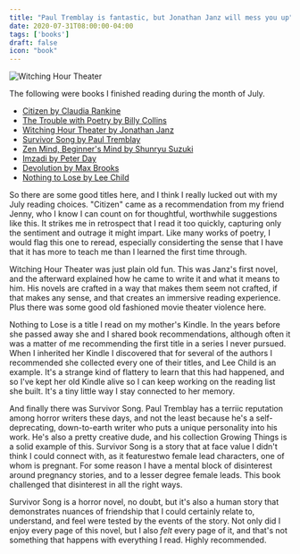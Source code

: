 ```yaml
---
title: "Paul Tremblay is fantastic, but Jonathan Janz will mess you up"
date: 2020-07-31T08:00:00-04:00
tags: ['books']
draft: false
icon: "book"
---
```

![Witching Hour Theater](https://i.gr-assets.com/images/S/compressed.photo.goodreads.com/books/1477361426l/32738753._SY475_.jpg)

The following were books I finished reading during the month of July.

* [Citizen by Claudia Rankine](https://www.goodreads.com/book/show/20613761-citizen)
* [The Trouble with Poetry by Billy Collins](https://www.goodreads.com/book/show/24400.The_Trouble_With_Poetry_And_Other_Poems)
* [Witching Hour Theater by Jonathan Janz](https://www.goodreads.com/book/show/32738753-witching-hour-theatre)
* [Survivor Song by Paul Tremblay](https://www.goodreads.com/book/show/52512374-survivor-song)
* [Zen Mind, Beginner's Mind by Shunryu Suzuki](https://www.goodreads.com/book/show/402843.Zen_Mind_Beginner_s_Mind)
* [Imzadi by Peter Day](https://www.goodreads.com/book/show/217890.Imzadi)
* [Devolution by Max Brooks](https://www.goodreads.com/book/show/52454426-devolution)
* [Nothing to Lose by Lee Child](https://www.goodreads.com/book/show/2211221.Nothing_to_Lose)

So there are some good titles here, and I think I really lucked out with my July reading choices. "Citizen" came as a recommendation from my friend Jenny, who I know I can count on for thoughtful, worthwhile suggestions like this. It strikes me in retrospect that I read it too quickly, capturing only the sentiment and outrage it might impart. Like many works of poetry, I would flag this one to reread, especially considerting the sense that I have that it has more to teach me than I learned the first time through.

Witching Hour Theater was just plain old fun. This was Janz's first novel, and the afterward explained how he came to write it and what it means to him. His novels are crafted in a way that makes them seem not crafted, if that makes any sense, and that creates an immersive reading experience. Plus there was some good old fashioned movie theater violence here.

Nothing to Lose is a title I read on my mother's Kindle. In the years before she passed away she and I shared book recommendations, although often it was a matter of me recommending the first title in a series I never pursued. When I inherited her Kindle I discovered that for several of the authors I recommended she collected every one of their titles, and Lee Child is an example. It's a strange kind of flattery to learn that this had happened, and so I've kept her old Kindle alive so I can keep working on the reading list she built. It's a tiny little way I stay connected to her memory.

And finally there was Survivor Song. Paul Tremblay has a terriic reputation among horror writers these days, and not the least because he's a self-deprecating, down-to-earth writer who puts a unique personality into his work. He's also a pretty creative dude, and his collection Growing Things is a solid example of this. Survivor Song is a story that at face value I didn't think I could connect with, as it featurestwo female lead characters, one of whom is pregnant. For some reason I have a mental block of disinterest around pregnancy stories, and to a lesser degree female leads. This book challenged that disinterest in all the right ways.

Survivor Song is a horror novel, no doubt, but it's also a human story that demonstrates nuances of friendship that I could certainly relate to, understand, and feel were tested by the events of the story. Not only did I enjoy every page of this novel, but I also *felt* every page of it, and that's not something that happens with everything I read. Highly recommended.